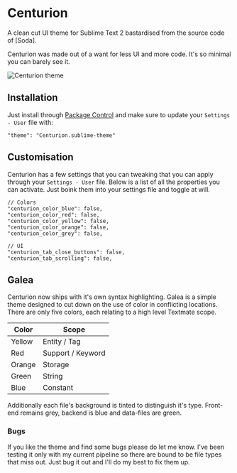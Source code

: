 
Centurion
=========

A clean cut UI theme for Sublime Text 2 bastardised from the source code of [Soda].

Centurion was made out of a want for less UI and more code. It's so minimal you can barely see it.

![Centurion theme](https://raw.github.com/allanhortle/Centurion/master/res/Preview.png)


## Installation

Just install through [Package Control](https://sublime.wbond.net/) and make sure to update your `Settings - User` file with:

    "theme": "Centurion.sublime-theme"


## Customisation

Centurion has a few settings that you can tweaking that you can apply through your `Settings - User` file. Below is a list of all the properties you can activate. Just boink them into your settings file and toggle at will.

```
// Colors
"centurion_color_blue": false,
"centurion_color_red": false,
"centurion_color_yellow": false,
"centurion_color_orange": false,
"centurion_color_grey": false,

// UI
"centurion_tab_close_buttons": false,
"centurion_tab_scrolling": false,

```


## Galea
Centurion now ships with it's own syntax highlighting. Galea is a simple theme designed to cut down on the use of color in conflicting locations. There are only five colors, each relating to a high level Textmate scope.

| Color         | Scope                |
| ------------- |----------------------|
| Yellow      	| Entity / Tag         |
| Red      		| Support / Keyword    |
| Orange 		| Storage    		   |
| Green         | String               |
| Blue          | Constant             |

Additionally each file's background is tinted to distinguish it's type. Front-end remains grey, backend is blue and data-files are green.

### Bugs
If you like the theme and  find some bugs please do let me know. I've been testing it only with my current pipeline so there are bound to be file types that miss out. Just bug it out and I'll do my best to fix them up.
